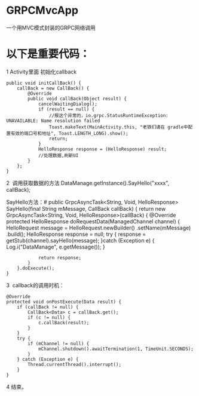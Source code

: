 # GRPCMvcApp
一个用MVC模式封装的GRPC网络调用
# 以下是重要代码：
1  Activity里面 初始化callback

    public void initCallBack() {
        callBack = new CallBack() {
            @Override
            public void callBack(Object result) {
                cancelWaitingDialog();
                if (result == null) {
                    //报这个异常的，io.grpc.StatusRuntimeException: UNAVAILABLE: Name resolution failed
                    Toast.makeText(MainActivity.this, "老铁们请在 gradle中配置有效的端口号和地址", Toast.LENGTH_LONG).show();
                    return;
                }
                HelloResponse response = (HelloResponse) result;
                //处理数据,刷新UI
            }
        };
    }
    
 2  调用获取数据的方法
 DataManage.getInstance().SayHello("xxxx", callBack);  
 
 SayHello方法：#
 public GrpcAsyncTask<String, Void, HelloResponse> SayHello(final String mMessage, CallBack callBack) {
        return new GrpcAsyncTask<String, Void, HelloResponse>(callBack) {
            @Override
            protected HelloResponse doRequestData(ManagedChannel channel) {
                HelloRequest message = HelloRequest.newBuilder()
                        .setName(mMessage)
                        .build();
                HelloResponse response = null;
                try {
                    response = getStub(channel).sayHello(message);
                }catch (Exception e) {
                    Log.i("DataManage", e.getMessage());
                }

                return response;
            }
        }.doExecute();
    }
  
 
 3  callback的调用时机：
    
    @Override
    protected void onPostExecute(Data result) {
        if (callBack != null) {
            CallBack<Data> c = callBack.get();
            if (c != null) {
                c.callBack(result);
            }
        }
        try {
            if (mChannel != null) {
                mChannel.shutdown().awaitTermination(1, TimeUnit.SECONDS);
            }
        } catch (Exception e) {
            Thread.currentThread().interrupt();
        }
    }
 
 4 结束。



